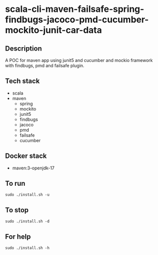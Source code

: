 # scala-cli-maven-failsafe-spring-findbugs-jacoco-pmd-cucumber-mockito-junit-car-data

## Description
A POC for maven app using junit5
and cucumber and mockio framework
 with findbugs,
pmd and failsafe plugin.

## Tech stack
- scala
- maven
	- spring
	- mockito
  - junit5
  - findbugs
  - jacoco
  - pmd
  - failsafe
  - cucumber

## Docker stack
- maven:3-openjdk-17

## To run
`sudo ./install.sh -u`

## To stop
`sudo ./install.sh -d`

## For help
`sudo ./install.sh -h`
